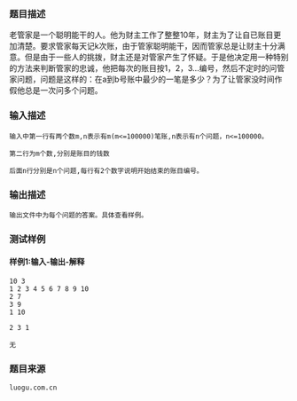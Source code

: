 ### 题目描述

老管家是一个聪明能干的人。他为财主工作了整整10年，财主为了让自已账目更加清楚。要求管家每天记k次账，由于管家聪明能干，因而管家总是让财主十分满意。但是由于一些人的挑拨，财主还是对管家产生了怀疑。于是他决定用一种特别的方法来判断管家的忠诚，他把每次的账目按1，2，3…编号，然后不定时的问管家问题，问题是这样的：在a到b号账中最少的一笔是多少？为了让管家没时间作假他总是一次问多个问题。

### 输入描述

```
输入中第一行有两个数m,n表示有m(m<=100000)笔账,n表示有n个问题，n<=100000。

第二行为m个数,分别是账目的钱数

后面n行分别是n个问题,每行有2个数字说明开始结束的账目编号。
```
### 输出描述

```
输出文件中为每个问题的答案。具体查看样例。
```

### 测试样例
#### 样例1:输入-输出-解释

```
10 3
1 2 3 4 5 6 7 8 9 10
2 7
3 9
1 10
```
```
2 3 1
```
```
无
```
### 题目来源  
`luogu.com.cn`